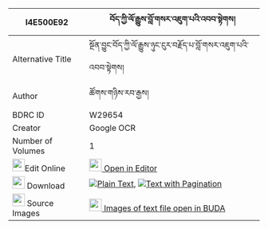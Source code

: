 |I4E500E92|བོད་ཀྱི་ལོ་རྒྱུས་བློ་གསར་འཇུག་པའི་འབབ་སྟེགས། 
| --- | --- 
|Alternative Title |སྔོན་བྱུང་བོད་ཀྱི་ལོ་རྒྱུས་ཉུང་ངུར་བརྗོད་པ་བློ་གསར་འཇུག་པའི་འབབ་སྟེགས།
|Author| ཚོགས་གཉིས་རབ་རྒྱས།
|BDRC ID | W29654
|Creator | Google OCR
|Number of Volumes| 1
|<img width="25" src="https://img.icons8.com/color/25/000000/edit-property.png">Edit Online| [<img width="25" src="https://avatars.githubusercontent.com/u/45091458?s=200&v=4"> Open in Editor](http://editor.openpecha.org/I4E500E92)
|<img width="25" src="https://img.icons8.com/fluent/48/000000/download-2.png"/>  Download | [![](https://img.icons8.com/color/20/000000/txt.png)Plain Text](https://github.com/Openpecha/I4E500E92/releases/download/v1/bo_kyi_logyu_lo_ge_ra_jukpa_i__plain_I4E500E92.zip), [![](https://img.icons8.com/color/20/000000/txt.png)Text with Pagination](https://github.com/Openpecha/I4E500E92/releases/download/v1/bo_kyi_logyu_lo_ge_ra_jukpa_i__pages_I4E500E92.zip)
|<img width="25" src="https://img.icons8.com/plasticine/100/000000/pictures-folder.png"/>  Source Images | [<img width="25" src="https://library.bdrc.io/icons/BUDA-small.svg"> Images of text file open in BUDA](https://library.bdrc.io/show/bdr:W29654)